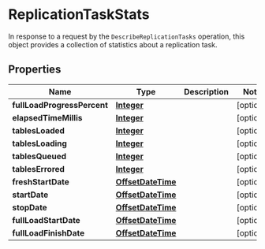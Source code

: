 

# ReplicationTaskStats

In response to a request by the <code>DescribeReplicationTasks</code> operation, this object provides a collection of statistics about a replication task.

## Properties

| Name | Type | Description | Notes |
|------------ | ------------- | ------------- | -------------|
|**fullLoadProgressPercent** | [**Integer**](Integer.md) |  |  [optional] |
|**elapsedTimeMillis** | [**Integer**](Integer.md) |  |  [optional] |
|**tablesLoaded** | [**Integer**](Integer.md) |  |  [optional] |
|**tablesLoading** | [**Integer**](Integer.md) |  |  [optional] |
|**tablesQueued** | [**Integer**](Integer.md) |  |  [optional] |
|**tablesErrored** | [**Integer**](Integer.md) |  |  [optional] |
|**freshStartDate** | [**OffsetDateTime**](OffsetDateTime.md) |  |  [optional] |
|**startDate** | [**OffsetDateTime**](OffsetDateTime.md) |  |  [optional] |
|**stopDate** | [**OffsetDateTime**](OffsetDateTime.md) |  |  [optional] |
|**fullLoadStartDate** | [**OffsetDateTime**](OffsetDateTime.md) |  |  [optional] |
|**fullLoadFinishDate** | [**OffsetDateTime**](OffsetDateTime.md) |  |  [optional] |



